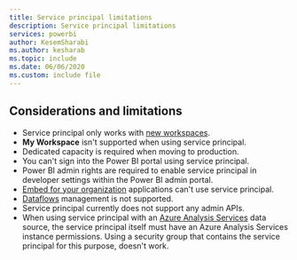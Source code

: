 ```yaml
---
title: Service principal limitations
description: Service principal limitations
services: powerbi
author: KesemSharabi
ms.author: kesharab
ms.topic: include
ms.date: 06/06/2020
ms.custom: include file
---
```


## Considerations and limitations

* Service principal only works with [new workspaces](../collaborate-share/service-create-the-new-workspaces.md).
* **My Workspace** isn't supported when using service principal.
* Dedicated capacity is required when moving to production.
* You can't sign into the Power BI portal using service principal.
* Power BI admin rights are required to enable service principal in developer settings within the Power BI admin portal.
* [Embed for your organization](../developer/embedded/embed-sample-for-your-organization.md) applications can't use service principal.
* [Dataflows](../transform-model/service-dataflows-overview.md) management is not supported.
* Service principal currently does not support any admin APIs.
* When using service principal with an [Azure Analysis Services](https://docs.microsoft.com/azure/analysis-services/analysis-services-overview) data source, the service principal itself must have an Azure Analysis Services instance permissions. Using a security group that contains the service principal for this purpose, doesn't work.